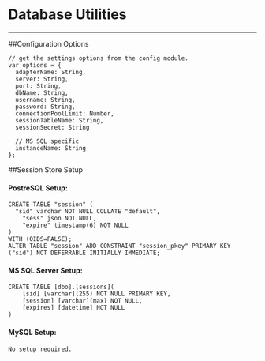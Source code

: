 Database Utilities
====================================================================
____________________________________________________________________

##Configuration Options

    // get the settings options from the config module.
    var options = {
      adapterName: String,
      server: String,
      port: String,
      dbName: String,
      username: String,
      password: String,
      connectionPoolLimit: Number,
      sessionTableName: String,
      sessionSecret: String
      
      // MS SQL specific
      instanceName: String
    };
    
##Session Store Setup

#### PostreSQL Setup:

    CREATE TABLE "session" (
      "sid" varchar NOT NULL COLLATE "default",
    	"sess" json NOT NULL,
    	"expire" timestamp(6) NOT NULL
    )
    WITH (OIDS=FALSE);
    ALTER TABLE "session" ADD CONSTRAINT "session_pkey" PRIMARY KEY ("sid") NOT DEFERRABLE INITIALLY IMMEDIATE;
    
#### MS SQL Server Setup:

    CREATE TABLE [dbo].[sessions](
        [sid] [varchar](255) NOT NULL PRIMARY KEY,
        [session] [varchar](max) NOT NULL,
        [expires] [datetime] NOT NULL
    )
    
#### MySQL Setup:

    No setup required.